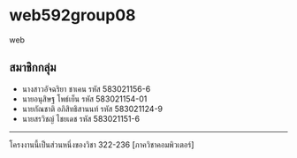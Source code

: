 # web592group08
web

## สมาชิกกลุ่ม
- นางสาวอัจฉริยา ชาเคน รหัส 583021156-6
- นายอนุสิษฐ โพธ์เย็น รหัส 583021154-01
- นายกัณชาติ อภิสิทธิสานนท์ รหัส 583021124-9
- นายสรวิชญ์ ไชยเดช รหัส 583021151-6

<hr>
โครงงานนี้เป็นส่วนหนึ่งของวิชา 322-236 
[ภาควิชาคอมพิวเตอร์]
